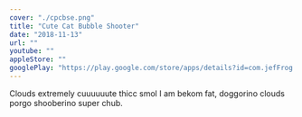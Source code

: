 ```yaml
---
cover: "./cpcbse.png"
title: "Cute Cat Bubble Shooter"
date: "2018-11-13"
url: ""
youtube: ""
appleStore: ""
googlePlay: "https://play.google.com/store/apps/details?id=com.jefFrog.catToonBubble&hl=en_US"
---
```


Clouds extremely cuuuuuute thicc smol I am bekom fat, doggorino clouds porgo shooberino super chub.
